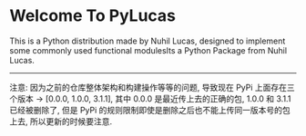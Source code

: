 # Welcome To PyLucas

This is a Python distribution made by Nuhil Lucas, designed to implement some commonly used functional modulesIts a Python Package from Nuhil Lucas.

---

注意:
因为之前的仓库整体架构和构建操作等等的问题, 导致现在 PyPi 上面存在三个版本 -> [0.0.0, 1.0.0, 3.1.1], 其中 0.0.0 是最近传上去的正确的包, 1.0.0 和 3.1.1 已经被删除了, 但是 PyPi 的规则限制即使是删除之后也不能上传同一版本号的包上去, 所以更新的时候要注意.
